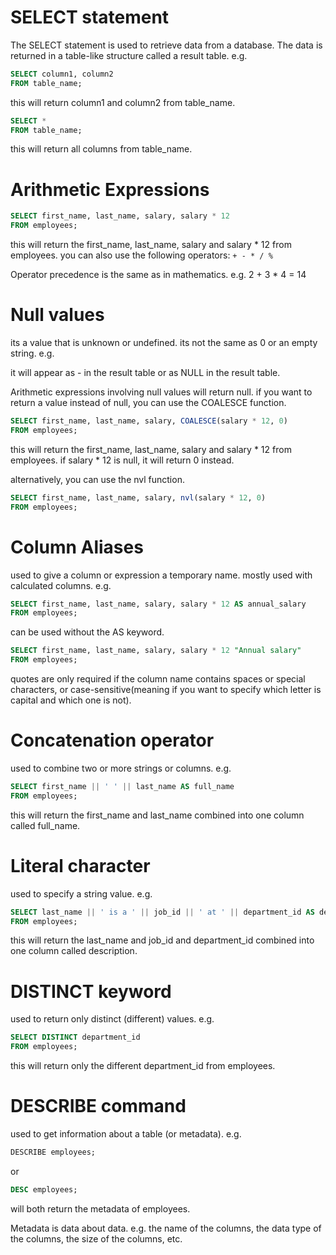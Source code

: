# SELECT statement

The SELECT statement is used to retrieve data from a database. The data is returned in a table-like structure called a result table. e.g.

```sql
SELECT column1, column2
FROM table_name;
```
this will return column1 and column2 from table_name.

```sql
SELECT *
FROM table_name;
```
this will return all columns from table_name.

# Arithmetic Expressions

```sql
SELECT first_name, last_name, salary, salary * 12
FROM employees;
```
this will return the first_name, last_name, salary and salary * 12 from employees. you can also use the following operators:
`+ - * / %`

Operator precedence is the same as in mathematics. e.g. 2 + 3 * 4 = 14

# Null values

its a value that is unknown or undefined. its not the same as 0 or an empty string. e.g.

it will appear as - in the result table or as NULL in the result table.

Arithmetic expressions involving null values will return null.
if you want to return a value instead of null, you can use the COALESCE function.

```sql
SELECT first_name, last_name, salary, COALESCE(salary * 12, 0)
FROM employees;
```
this will return the first_name, last_name, salary and salary * 12 from employees. if salary * 12 is null, it will return 0 instead.

alternatively, you can use the nvl function.

```sql
SELECT first_name, last_name, salary, nvl(salary * 12, 0)
FROM employees;
```

# Column Aliases

used to give a column or expression a temporary name. mostly used with calculated columns. e.g.

```sql
SELECT first_name, last_name, salary, salary * 12 AS annual_salary
FROM employees;
```

can be used without the AS keyword.

```sql
SELECT first_name, last_name, salary, salary * 12 "Annual salary"
FROM employees;
```
quotes are only required if the column name contains spaces or special characters, or case-sensitive(meaning if you want to specify which letter is capital and which one is not).

# Concatenation operator

used to combine two or more strings or columns. e.g.

```sql
SELECT first_name || ' ' || last_name AS full_name
FROM employees;
```
this will return the first_name and last_name combined into one column called full_name.

# Literal character

used to specify a string value. e.g.

```sql
SELECT last_name || ' is a ' || job_id || ' at ' || department_id AS description
FROM employees;
```
this will return the last_name and job_id and department_id combined into one column called description.

# DISTINCT keyword

used to return only distinct (different) values. e.g.

```sql
SELECT DISTINCT department_id
FROM employees;
```
this will return only the different department_id from employees.

# DESCRIBE command

used to get information about a table (or metadata). e.g.

```sql
DESCRIBE employees;
```

or

```sql
DESC employees;
```
will both return the metadata of employees.

Metadata is data about data. e.g. the name of the columns, the data type of the columns, the size of the columns, etc.
